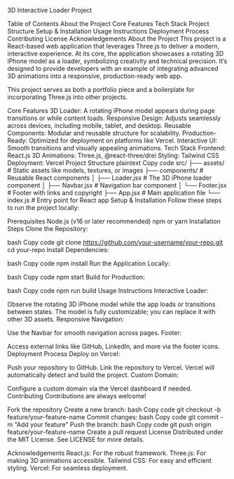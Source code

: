 3D Interactive Loader Project


Table of Contents
About the Project
Core Features
Tech Stack
Project Structure
Setup & Installation
Usage Instructions
Deployment Process
Contributing
License
Acknowledgements
About the Project
This project is a React-based web application that leverages Three.js to deliver a modern, interactive experience. At its core, the application showcases a rotating 3D iPhone model as a loader, symbolizing creativity and technical precision. It’s designed to provide developers with an example of integrating advanced 3D animations into a responsive, production-ready web app.

This project serves as both a portfolio piece and a boilerplate for incorporating Three.js into other projects.

Core Features
3D Loader: A rotating iPhone model appears during page transitions or while content loads.
Responsive Design: Adjusts seamlessly across devices, including mobile, tablet, and desktop.
Reusable Components: Modular and reusable structure for scalability.
Production-Ready: Optimized for deployment on platforms like Vercel.
Interactive UI: Smooth transitions and visually appealing animations.
Tech Stack
Frontend: React.js
3D Animations: Three.js, @react-three/drei
Styling: Tailwind CSS
Deployment: Vercel
Project Structure
plaintext
Copy code
src/
├── assets/         # Static assets like models, textures, or images
├── components/     # Reusable React components
│   ├── Loader.jsx  # The 3D iPhone loader component
│   ├── Navbar.jsx  # Navigation bar component
│   └── Footer.jsx  # Footer with links and copyright
├── App.jsx         # Main application file
└── index.js        # Entry point for React app
Setup & Installation
Follow these steps to run the project locally:

Prerequisites
Node.js (v16 or later recommended)
npm or yarn
Installation Steps
Clone the Repository:

bash
Copy code
git clone https://github.com/your-username/your-repo.git
cd your-repo
Install Dependencies:

bash
Copy code
npm install
Run the Application Locally:

bash
Copy code
npm start
Build for Production:

bash
Copy code
npm run build
Usage Instructions
Interactive Loader:

Observe the rotating 3D iPhone model while the app loads or transitions between states.
The model is fully customizable; you can replace it with other 3D assets.
Responsive Navigation:

Use the Navbar for smooth navigation across pages.
Footer:

Access external links like GitHub, LinkedIn, and more via the footer icons.
Deployment Process
Deploy on Vercel:

Push your repository to GitHub.
Link the repository to Vercel.
Vercel will automatically detect and build the project.
Custom Domain:

Configure a custom domain via the Vercel dashboard if needed.
Contributing
Contributions are always welcome!

Fork the repository
Create a new branch:
bash
Copy code
git checkout -b feature/your-feature-name
Commit changes:
bash
Copy code
git commit -m "Add your feature"
Push the branch:
bash
Copy code
git push origin feature/your-feature-name
Create a pull request
License
Distributed under the MIT License. See LICENSE for more details.

Acknowledgements
React.js: For the robust framework.
Three.js: For making 3D animations accessible.
Tailwind CSS: For easy and efficient styling.
Vercel: For seamless deployment.
